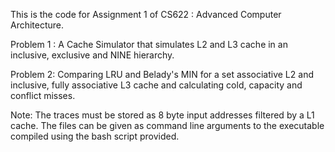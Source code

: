 This is the code for Assignment 1 of CS622 : Advanced Computer Architecture.

Problem 1 : A Cache Simulator that simulates L2 and L3 cache in an inclusive, exclusive and NINE hierarchy.

Problem 2: Comparing LRU and Belady's MIN for a set associative L2 and inclusive, fully associative L3 cache and calculating cold, capacity and conflict misses.

Note: The traces must be stored as 8 byte input addresses filtered by a L1 cache. The files can be given as command line arguments to the executable compiled using the bash script provided.


